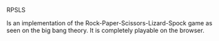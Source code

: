 RPSLS

Is an implementation of the Rock-Paper-Scissors-Lizard-Spock game as seen on
the big bang theory. It is completely playable on the browser. 


